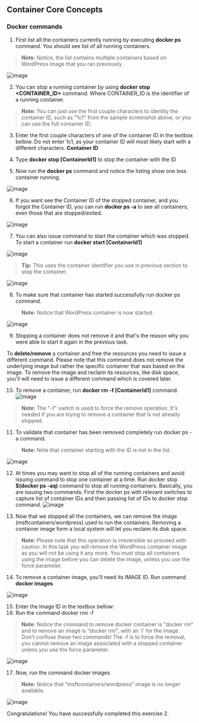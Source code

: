 ## Container Core Concepts

### Docker commands 

1. First list all the containers currently running by executing **docker ps** command. You should see list of
all running containers.

> **Note:** Notice, the list contains multiple containers based on WordPress image that you ran
previously.

![image](https://user-images.githubusercontent.com/85903942/233814723-878f3772-d0d7-4713-bb08-2976a09fa643.png)

2. You can stop a running container by using **docker stop <CONTAINER_ID>** command. Where
CONTAINER_ID is the identifier of a running container.

>**Note:** You can just use the first couple characters to identity the container ID, such as "1c1" from
the sample screenshot above, or you can use the full container ID.

3. Enter the first couple characters of one of the container ID in the textbox bellow. Do not enter 1c1, as
your container ID will most likely start with a different characters.
**Container ID**
4. Type **docker stop [ContainerId1]** to stop the container with the ID 

5. Now run the **docker ps** command and notice the listing show one less container running.

![image](https://user-images.githubusercontent.com/85903942/233814880-38984196-fff5-4806-882b-ce8f58b825fb.png)

6. If you want see the Container ID of the stopped container, and you forgot the Container ID, you can run
**docker ps -a** to see all containers, even those that are stopped/exited.

![image](https://user-images.githubusercontent.com/85903942/233814887-8489ee88-d649-4540-a58a-52b75e874349.png)

7. You can also issue command to start the container which was stopped. To start a container run 
**docker start [ContainerId1]**

![image](https://user-images.githubusercontent.com/85903942/233814899-71dc1d3c-2d48-48f3-904e-ffa5c948a31d.png)
  
> **Tip:** This uses the container identifier you use in previous section to stop the container.

![image](https://user-images.githubusercontent.com/85903942/233814909-216fa83d-f633-464a-aef1-41e9b7d6b206.png)

8. To make sure that container has started successfully run docker ps command.
> **Note:** Notice that WordPress container is now started.

![image](https://user-images.githubusercontent.com/85903942/233814927-96843bd8-0071-4a7b-a869-d59ee4fd8084.png)

9. Stopping a container does not remove it and that's the reason why you were able to start it again in the
previous task.

To **delete/remove** a container and free the resources you need to issue a different command. Please
note that this command does not remove the underlying image but rather the specific container that
was based on the image. To remove the image and reclaim its resources, like disk space, you'll will need
to issue a different command which is covered later.

10. To remove a container, run **docker rm -f [ContainerId1]** command.
![image](https://user-images.githubusercontent.com/85903942/233814933-06f85751-40b9-4429-a09d-357081ec8d48.png)

> **Note:** The "-f" switch is used to force the remove operation. It's needed if you are trying to
remove a container that is not already stopped.

11. To validate that container has been removed completely run docker ps -a command.
> **Note:** Note that container starting with the ID is not in the list.

![image](https://user-images.githubusercontent.com/85903942/233814938-9fd9567c-128a-40a4-ba73-b6efba9c69c1.png)


12. At times you may want to stop all of the running containers and avoid issuing command to stop one
container at a time. Run docker stop **$(docker ps -aq)** command to stop all running containers.
Basically, you are issuing two commands: First the docker ps with relevant switches to capture list of
container IDs and then passing list of IDs to docker stop command.
![image](https://user-images.githubusercontent.com/85903942/233814944-c6a93ac0-9061-40b6-babb-c908a4e831fc.png)

13. Now that we stopped all the containers, we can remove the image (msftcontainers/wordpress) used
to run the containers. Removing a container image form a local system will let you reclaim its disk
space.

> **Note:** Please note that this operation is irreversible so proceed with caution. In this task you will
remove the WordPress container image as you will not be using it any more. You must stop all
containers using the image before you can delete the image, unless you use the force
parameter.

14. To remove a container image, you'll need its IMAGE ID. Run command **docker images**

![image](https://user-images.githubusercontent.com/85903942/233814959-341d730d-7722-4c85-b1f4-10279e0f5cda.png)

15. Enter the Image ID in the textbox bellow:
16. Run the command docker rmi <ImageId1> -f
> **Note:** Notice the command to remove docker container is "docker rm" and to remove an image
is "docker rmi", with an 'i' for the image. Don't confuse these two commands! The -f is to force
the removal, you cannot remove an image associated with a stopped container unless you use
the force parameter.

![image](https://user-images.githubusercontent.com/85903942/233814973-7072ee75-0337-4dd4-88dc-4c9f573bae48.png)

17. Now, run the command docker images

> **Note:** Notice that "msftcontainers/wordpress" image is no longer available.

![image](https://user-images.githubusercontent.com/85903942/233815074-7c01ba7b-bbfe-4cfc-81f0-8888aae00677.png)

Congratulations!
You have successfully completed this exercise 2.  

